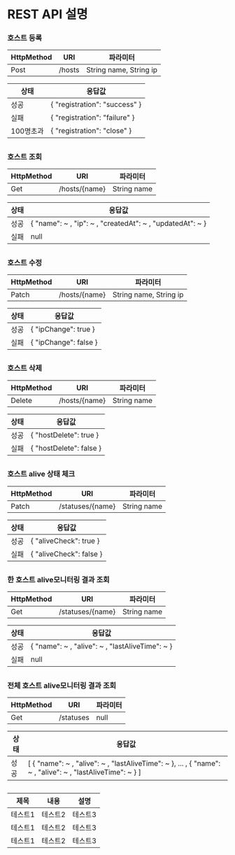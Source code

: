 # REST API 설명
### 호스트 등록
|HttpMethod|URI|파라미터|
|------|---|---|
|Post|/hosts|String name, String ip|

|상태|응답값|
|------|---|
|성공|{ "registration": "success" }|
|실패|{ "registration": "failure" }|
|100명초과|{ "registration": "close" }|
##

### 호스트 조회
|HttpMethod|URI|파라미터|
|------|---|---|
|Get|/hosts/{name}|String name|

|상태|응답값|
|------|---|
|성공|{ "name": ~ , "ip": ~ , "createdAt": ~ , "updatedAt": ~ }|
|실패|null|
##

### 호스트 수정
|HttpMethod|URI|파라미터|
|------|---|---|
|Patch|/hosts/{name}|String name, String ip|

|상태|응답값|
|------|---|
|성공|{ "ipChange": true }|
|실패|{ "ipChange": false }|
##

### 호스트 삭제
|HttpMethod|URI|파라미터|
|------|---|---|
|Delete|/hosts/{name}|String name|

|상태|응답값|
|------|---|
|성공|{ "hostDelete": true }|
|실패|{ "hostDelete": false }|
##

### 호스트 alive 상태 체크
|HttpMethod|URI|파라미터|
|------|---|---|
|Patch|/statuses/{name}|String name|

|상태|응답값|
|------|---|
|성공|{ "aliveCheck": true }|
|실패|{ "aliveCheck": false }|
##

### 한 호스트 alive모니터링 결과 조회
|HttpMethod|URI|파라미터|
|------|---|---|
|Get|/statuses/{name}|String name|

|상태|응답값|
|------|---|
|성공|{ "name": ~ , "alive": ~ , "lastAliveTime": ~ }|
|실패|null|
##

### 전체 호스트 alive모니터링 결과 조회
|HttpMethod|URI|파라미터|
|------|---|---|
|Get|/statuses|null|

|상태|응답값|
|------|---|
|성공|[ { "name": ~ , "alive": ~ , "lastAliveTime": ~ }, ... , { "name": ~ , "alive": ~ , "lastAliveTime": ~ } ]|
##



|제목|내용|설명|
|------|---|---|
|테스트1|테스트2|테스트3|
|테스트1|테스트2|테스트3|
|테스트1|테스트2|테스트3|

